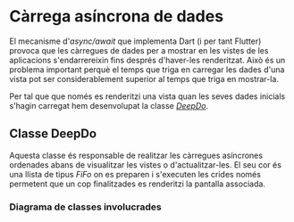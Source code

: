 # Càrrega asíncrona de dades

El mecanisme d'_async/await_ que implementa Dart (i per tant Flutter) provoca que les càrregues de dades per a mostrar en les vistes de les aplicacions s'endarrereixin fins després d'haver-les renderitzat. Això és un problema important perquè el temps que triga en carregar les dades d'una vista pot ser considerablement superior al temps que triga en mostrar-la.

Per tal que que només es renderitzi una vista quan les seves dades inicials s'hagin carregat hem desenvolupat la classe _<u>DeepDo</u>_.

## Classe DeepDo
Aquesta classe és responsable de realitzar les càrregues asíncrones ordenades abans de visualitzar les vistes o d'actualitzar-les. El seu cor és una llista de tipus _FiFo_ on es preparen i s'executen les crides només permetent que un cop finalitzades es renderitzi la pantalla associada.

### Diagrama de classes involucrades


